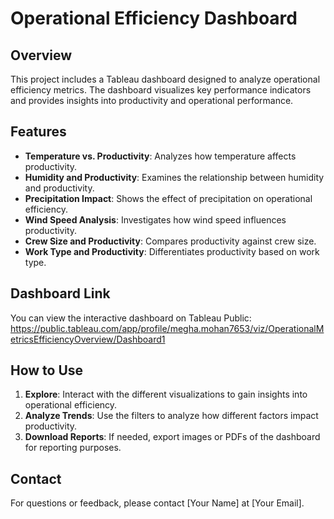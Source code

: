 # Operational Efficiency Dashboard

## Overview
This project includes a Tableau dashboard designed to analyze operational efficiency metrics. The dashboard visualizes key performance indicators and provides insights into productivity and operational performance.

## Features
- **Temperature vs. Productivity**: Analyzes how temperature affects productivity.
- **Humidity and Productivity**: Examines the relationship between humidity and productivity.
- **Precipitation Impact**: Shows the effect of precipitation on operational efficiency.
- **Wind Speed Analysis**: Investigates how wind speed influences productivity.
- **Crew Size and Productivity**: Compares productivity against crew size.
- **Work Type and Productivity**: Differentiates productivity based on work type.

## Dashboard Link
You can view the interactive dashboard on Tableau Public: https://public.tableau.com/app/profile/megha.mohan7653/viz/OperationalMetricsEfficiencyOverview/Dashboard1

## How to Use
1. **Explore**: Interact with the different visualizations to gain insights into operational efficiency.
2. **Analyze Trends**: Use the filters to analyze how different factors impact productivity.
3. **Download Reports**: If needed, export images or PDFs of the dashboard for reporting purposes.

## Contact
For questions or feedback, please contact [Your Name] at [Your Email].

